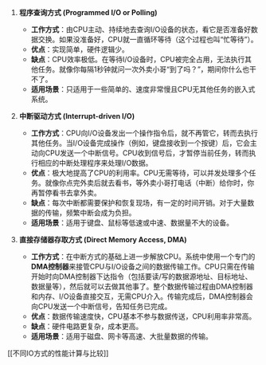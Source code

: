1.  **程序查询方式 (Programmed I/O or Polling)**
    *   **工作方式**：由CPU主动、持续地去查询I/O设备的状态，看它是否准备好数据交换。如果没准备好，CPU就一直循环等待（这个过程也叫“忙等待”）。
    *   **优点**：实现简单，硬件逻辑少。
    *   **缺点**：CPU效率极低。在等待I/O设备时，CPU被完全占用，无法执行其他任务。就像你每隔1秒钟就问一次外卖小哥“到了吗？”，期间你什么也干不了。
    *   **适用场景**：只适用于一些简单的、速度非常慢且CPU无其他任务的嵌入式系统。

2.  **中断驱动方式 (Interrupt-driven I/O)**
    *   **工作方式**：CPU向I/O设备发出一个操作指令后，就不再管它，转而去执行其他任务。当I/O设备完成操作（例如，键盘接收到一个按键）后，它会主动向CPU发送一个中断信号。CPU收到信号后，才暂停当前任务，转而执行相应的中断处理程序来处理I/O数据。
    *   **优点**：极大地提高了CPU的利用率。CPU无需等待，可以并发处理多个任务。就像你点完外卖后就去看书，等外卖小哥打电话（中断）给你时，你再暂停看书去拿外卖。
    *   **缺点**：每次中断都需要保护和恢复现场，有一定的时间开销。对于大量数据的传输，频繁中断会成为负担。
    *   **适用场景**：适用于键盘、鼠标等低速或中速、数据量不大的设备。

3.  **直接存储器存取方式 (Direct Memory Access, DMA)**
    *   **工作方式**：在中断方式的基础上进一步解放CPU。系统中使用一个专门的**DMA控制器**来接管CPU与I/O设备之间的数据传输工作。CPU只需在传输开始时向DMA控制器下达指令（包括要读/写的数据源地址、目标地址、数据量等），然后就可以去做其他事了。整个数据传输过程由DMA控制器和内存、I/O设备直接交互，无需CPU介入。传输完成后，DMA控制器会向CPU发送一个中断信号，告知任务已完成。
    *   **优点**：数据传输速度快，CPU基本不参与数据传送，CPU利用率非常高。
    *   **缺点**：硬件电路更复杂，成本更高。
    *   **适用场景**：适用于磁盘、网卡等高速、大批量数据的传输。 


[[不同IO方式的性能计算与比较]]